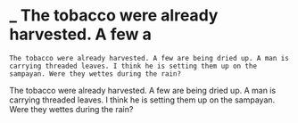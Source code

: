 # _      The tobacco were already harvested. A few a

```other
The tobacco were already harvested. A few are being dried up. A man is carrying threaded leaves. I think he is setting them up on the sampayan. Were they wettes during the rain?
```

The tobacco were already harvested. A few are being dried up. A man is carrying threaded leaves. I think he is setting them up on the sampayan. Were they wettes during the rain?

